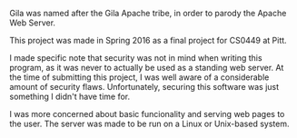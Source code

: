 Gila was named after the Gila Apache tribe, in order to parody the Apache Web Server.

This project was made in Spring 2016 as a final project for CS0449 at Pitt.

I made specific note that security was not in mind when writing this program, as it was never to actually be used as a standing web server. At the time of submitting this project, I was well aware of a considerable amount of security flaws. Unfortunately, securing this software was just something I didn't have time for.

I was more concerned about basic funcionality and serving web pages to the user. The server was made to be run on a Linux or Unix-based system.